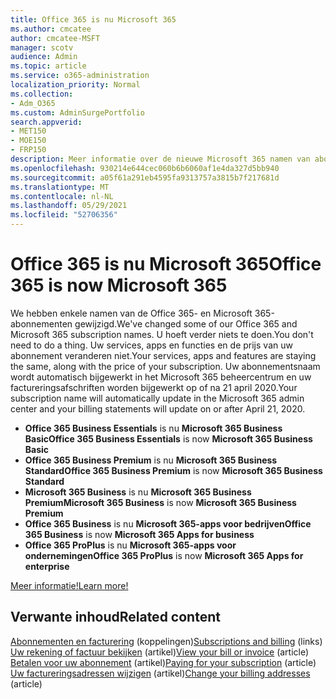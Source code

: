 ```yaml
---
title: Office 365 is nu Microsoft 365
ms.author: cmcatee
author: cmcatee-MSFT
manager: scotv
audience: Admin
ms.topic: article
ms.service: o365-administration
localization_priority: Normal
ms.collection:
- Adm_O365
ms.custom: AdminSurgePortfolio
search.appverid:
- MET150
- MOE150
- FRP150
description: Meer informatie over de nieuwe Microsoft 365 namen van abonnementen.
ms.openlocfilehash: 930214e644cec060b6b6060af1e4da327d5bb940
ms.sourcegitcommit: a05f61a291eb4595fa9313757a3815b7f217681d
ms.translationtype: MT
ms.contentlocale: nl-NL
ms.lasthandoff: 05/29/2021
ms.locfileid: "52706356"
---
```

# <a name="office-365-is-now-microsoft-365"></a><span data-ttu-id="f1102-103">Office 365 is nu Microsoft 365</span><span class="sxs-lookup"><span data-stu-id="f1102-103">Office 365 is now Microsoft 365</span></span>

<span data-ttu-id="f1102-104">We hebben enkele namen van de Office 365- en Microsoft 365-abonnementen gewijzigd.</span><span class="sxs-lookup"><span data-stu-id="f1102-104">We've changed some of our Office 365 and Microsoft 365 subscription names.</span></span> <span data-ttu-id="f1102-105">U hoeft verder niets te doen.</span><span class="sxs-lookup"><span data-stu-id="f1102-105">You don't need to do a thing.</span></span> <span data-ttu-id="f1102-106">Uw services, apps en functies en de prijs van uw abonnement veranderen niet.</span><span class="sxs-lookup"><span data-stu-id="f1102-106">Your services, apps and features are staying the same, along with the price of your subscription.</span></span> <span data-ttu-id="f1102-107">Uw abonnementsnaam wordt automatisch bijgewerkt in het Microsoft 365 beheercentrum en uw factureringsafschriften worden bijgewerkt op of na 21 april 2020.</span><span class="sxs-lookup"><span data-stu-id="f1102-107">Your subscription name will automatically update in the Microsoft 365 admin center and your billing statements will update on or after April 21, 2020.</span></span>

- <span data-ttu-id="f1102-108">**Office 365 Business Essentials** is nu **Microsoft 365 Business Basic**</span><span class="sxs-lookup"><span data-stu-id="f1102-108">**Office 365 Business Essentials** is now **Microsoft 365 Business Basic**</span></span>
- <span data-ttu-id="f1102-109">**Office 365 Business Premium** is nu **Microsoft 365 Business Standard**</span><span class="sxs-lookup"><span data-stu-id="f1102-109">**Office 365 Business Premium** is now **Microsoft 365 Business Standard**</span></span>
- <span data-ttu-id="f1102-110">**Microsoft 365 Business** is nu **Microsoft 365 Business Premium**</span><span class="sxs-lookup"><span data-stu-id="f1102-110">**Microsoft 365 Business** is now **Microsoft 365 Business Premium**</span></span>
- <span data-ttu-id="f1102-111">**Office 365 Business** is nu **Microsoft 365-apps voor bedrijven**</span><span class="sxs-lookup"><span data-stu-id="f1102-111">**Office 365 Business** is now **Microsoft 365 Apps for business**</span></span>
- <span data-ttu-id="f1102-112">**Office 365 ProPlus** is nu **Microsoft 365-apps voor ondernemingen**</span><span class="sxs-lookup"><span data-stu-id="f1102-112">**Office 365 ProPlus** is now **Microsoft 365 Apps for enterprise**</span></span>

[<span data-ttu-id="f1102-113">Meer informatie!</span><span class="sxs-lookup"><span data-stu-id="f1102-113">Learn more!</span></span>](https://go.microsoft.com/fwlink/?linkid=2120533)

## <a name="related-content"></a><span data-ttu-id="f1102-114">Verwante inhoud</span><span class="sxs-lookup"><span data-stu-id="f1102-114">Related content</span></span>

<span data-ttu-id="f1102-115">[Abonnementen en facturering](../commerce/index.yml) (koppelingen)</span><span class="sxs-lookup"><span data-stu-id="f1102-115">[Subscriptions and billing](../commerce/index.yml) (links)</span></span>\
<span data-ttu-id="f1102-116">[Uw rekening of factuur bekijken](../commerce/billing-and-payments/view-your-bill-or-invoice.md) (artikel)</span><span class="sxs-lookup"><span data-stu-id="f1102-116">[View your bill or invoice](../commerce/billing-and-payments/view-your-bill-or-invoice.md) (article)</span></span>\
<span data-ttu-id="f1102-117">[Betalen voor uw abonnement](../commerce/billing-and-payments/pay-for-your-subscription.md) (artikel)</span><span class="sxs-lookup"><span data-stu-id="f1102-117">[Paying for your subscription](../commerce/billing-and-payments/pay-for-your-subscription.md) (article)</span></span>\
<span data-ttu-id="f1102-118">[Uw factureringsadressen wijzigen](../commerce/billing-and-payments/change-your-billing-addresses.md) (artikel)</span><span class="sxs-lookup"><span data-stu-id="f1102-118">[Change your billing addresses](../commerce/billing-and-payments/change-your-billing-addresses.md) (article)</span></span>
